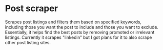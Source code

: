 # Post scraper

Scrapes post listings and filters them based on specified keywords, including those you want the post to include and those you want to exclude. Essentially, it helps find the best posts by removing promoted or irrelevant listings. Currently it scrapes "linkedin" but I got plans for it to also scrape other post listing sites.
